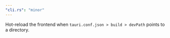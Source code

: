 ```yaml
---
"cli.rs": "minor"
---
```


Hot-reload the frontend when `tauri.conf.json > build > devPath` points to a directory.
